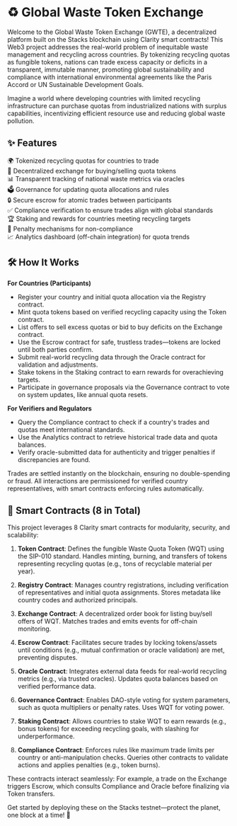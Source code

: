 # ♻️ Global Waste Token Exchange

Welcome to the Global Waste Token Exchange (GWTE), a decentralized platform built on the Stacks blockchain using Clarity smart contracts! This Web3 project addresses the real-world problem of inequitable waste management and recycling across countries. By tokenizing recycling quotas as fungible tokens, nations can trade excess capacity or deficits in a transparent, immutable manner, promoting global sustainability and compliance with international environmental agreements like the Paris Accord or UN Sustainable Development Goals.

Imagine a world where developing countries with limited recycling infrastructure can purchase quotas from industrialized nations with surplus capabilities, incentivizing efficient resource use and reducing global waste pollution.

## ✨ Features

🌍 Tokenized recycling quotas for countries to trade  
💱 Decentralized exchange for buying/selling quota tokens  
📊 Transparent tracking of national waste metrics via oracles  
🗳️ Governance for updating quota allocations and rules  
🔒 Secure escrow for atomic trades between participants  
✅ Compliance verification to ensure trades align with global standards  
🏆 Staking and rewards for countries meeting recycling targets  
🚫 Penalty mechanisms for non-compliance  
📈 Analytics dashboard (off-chain integration) for quota trends  

## 🛠 How It Works

**For Countries (Participants)**

- Register your country and initial quota allocation via the Registry contract.
- Mint quota tokens based on verified recycling capacity using the Token contract.
- List offers to sell excess quotas or bid to buy deficits on the Exchange contract.
- Use the Escrow contract for safe, trustless trades—tokens are locked until both parties confirm.
- Submit real-world recycling data through the Oracle contract for validation and adjustments.
- Stake tokens in the Staking contract to earn rewards for overachieving targets.
- Participate in governance proposals via the Governance contract to vote on system updates, like annual quota resets.

**For Verifiers and Regulators**

- Query the Compliance contract to check if a country's trades and quotas meet international standards.
- Use the Analytics contract to retrieve historical trade data and quota balances.
- Verify oracle-submitted data for authenticity and trigger penalties if discrepancies are found.

Trades are settled instantly on the blockchain, ensuring no double-spending or fraud. All interactions are permissioned for verified country representatives, with smart contracts enforcing rules automatically.

## 📜 Smart Contracts (8 in Total)

This project leverages 8 Clarity smart contracts for modularity, security, and scalability:

1. **Token Contract**: Defines the fungible Waste Quota Token (WQT) using the SIP-010 standard. Handles minting, burning, and transfers of tokens representing recycling quotas (e.g., tons of recyclable material per year).

2. **Registry Contract**: Manages country registrations, including verification of representatives and initial quota assignments. Stores metadata like country codes and authorized principals.

3. **Exchange Contract**: A decentralized order book for listing buy/sell offers of WQT. Matches trades and emits events for off-chain monitoring.

4. **Escrow Contract**: Facilitates secure trades by locking tokens/assets until conditions (e.g., mutual confirmation or oracle validation) are met, preventing disputes.

5. **Oracle Contract**: Integrates external data feeds for real-world recycling metrics (e.g., via trusted oracles). Updates quota balances based on verified performance data.

6. **Governance Contract**: Enables DAO-style voting for system parameters, such as quota multipliers or penalty rates. Uses WQT for voting power.

7. **Staking Contract**: Allows countries to stake WQT to earn rewards (e.g., bonus tokens) for exceeding recycling goals, with slashing for underperformance.

8. **Compliance Contract**: Enforces rules like maximum trade limits per country or anti-manipulation checks. Queries other contracts to validate actions and applies penalties (e.g., token burns).

These contracts interact seamlessly: For example, a trade on the Exchange triggers Escrow, which consults Compliance and Oracle before finalizing via Token transfers.

Get started by deploying these on the Stacks testnet—protect the planet, one block at a time! 🚀